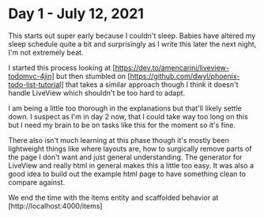 # Day 1 - July 12, 2021

This starts out super early because I couldn't sleep. Babies have altered my sleep schedule quite a bit and surprisingly as I write this later the next night, I'm not extremely beat.

I started this process looking at [https://dev.to/amencarini/liveview-todomvc-4jin] but then stumbled on [https://github.com/dwyl/phoenix-todo-list-tutorial] that takes a similar approach though I think it doesn't handle LiveView which shouldn't be too hard to adapt.

I am being a little too thorough in the explanations but that'll likely settle down. I suspect as I'm in day 2 now, that I could take way too long on this but I need my brain to be on tasks like this for the moment so it's fine.

There also isn't much learning at this phase though it's mostly been lightweight things like where layouts are, how to surgically remove parts of the page I don't want and just general understanding. The generator for LiveView and really html in general makes this a little too easy. It was also a good idea to build out the example html page to have something clean to compare against.

We end the time with the items entity and scaffolded behavior at [http://localhost:4000/items]
